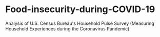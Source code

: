 # Food-insecurity-during-COVID-19
Analysis of U.S. Census Bureau's Household Pulse Survey (Measuring Household Experiences during the Coronavirus Pandemic)
